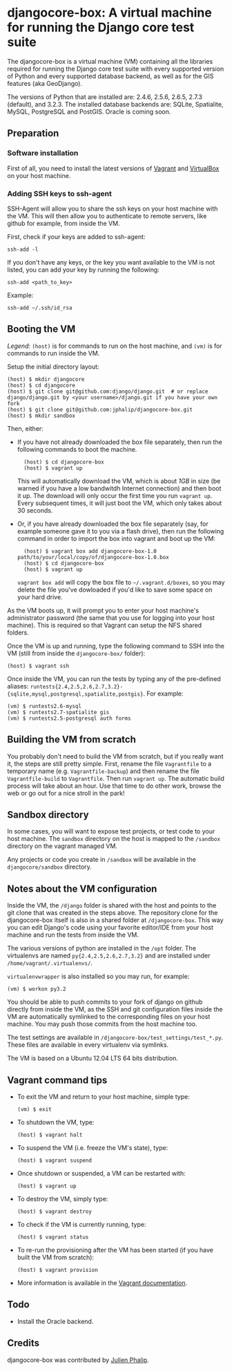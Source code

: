 djangocore-box: A virtual machine for running the Django core test suite
========================================================================

The djangocore-box is a virtual machine (VM) containing all the libraries
required for running the Django core test suite with every supported version of
Python and every supported database backend, as well as for the GIS features
(aka GeoDjango).

The versions of Python that are installed are: 2.4.6, 2.5.6, 2.6.5, 2.7.3
(default), and 3.2.3. The installed database backends are: SQLite, Spatialite,
MySQL, PostgreSQL and PostGIS. Oracle is coming soon.

Preparation
-----------

### Software installation

First of all, you need to install the latest versions of
[Vagrant](http://downloads.vagrantup.com/) and
[VirtualBox](https://www.virtualbox.org/wiki/Downloads) on your host machine.


### Adding SSH keys to ssh-agent

SSH-Agent will allow you to share the ssh keys on your host machine with the
VM. This will then allow you to authenticate to remote servers, like github
for example, from inside the VM.

First, check if your keys are added to ssh-agent:

    ssh-add -l

If you don't have any keys, or the key you want available to the VM is not
listed, you can add your key by running the following:

    ssh-add <path_to_key>

Example:

    ssh-add ~/.ssh/id_rsa

Booting the VM
--------------

_Legend:_ `(host)` is for commands to run on the host machine, and `(vm)` is
for commands to run inside the VM.

Setup the initial directory layout:

    (host) $ mkdir djangocore
    (host) $ cd djangocore
    (host) $ git clone git@github.com:django/django.git  # or replace django/django.git by <your username>/django.git if you have your own fork
    (host) $ git clone git@github.com:jphalip/djangocore-box.git
    (host) $ mkdir sandbox

Then, either:

* If you have not already downloaded the box file separately, then run the
  following commands to boot the machine.

        (host) $ cd djangocore-box
        (host) $ vagrant up

  This will automatically download the VM, which is about _1GB_ in size (be
  warned if you have a low bandwitdh Internet connection) and then boot it up.
  The download will only occur the first time you run `vagrant up`. Every
  subsequent times, it will just boot the VM, which only takes about 30
  seconds.

* Or, if you have already downloaded the box file separately (say, for example
  someone gave it to you via a flash drive), then run the following command in
  order to import the box into vagrant and boot up the VM:

        (host) $ vagrant box add djangocore-box-1.0 path/to/your/local/copy/of/djangocore-box-1.0.box
        (host) $ cd djangocore-box
        (host) $ vagrant up

  `vagrant box add` will copy the box file to `~/.vagrant.d/boxes`, so you may
  delete the file you've dowloaded if you'd like to save some space on your
  hard drive.

As the VM boots up, it will prompt you to enter your host machine's
administrator password (the same that you use for logging into your host
machine). This is required so that Vagrant can setup the NFS shared folders.

Once the VM is up and running, type the following command to SSH into the VM
(still from inside the `djangocore-box/` folder):

    (host) $ vagrant ssh

Once inside the VM, you can run the tests by typing any of the pre-defined
aliases: `runtests{2.4,2.5,2.6,2.7,3.2}-{sqlite,mysql,postgresql,spatialite,postgis}`.
For example:

    (vm) $ runtests2.6-mysql
    (vm) $ runtests2.7-spatialite gis
    (vm) $ runtests2.5-postgresql auth forms

Building the VM from scratch
----------------------------

You probably don't need to build the VM from scratch, but if you really want
it, the steps are still pretty simple. First, rename the file `Vagrantfile` to
a temporary name (e.g. `Vagrantfile-backup`) and then rename the file
`Vagrantfile-build` to `Vagrantfile`. Then run `vagrant up`. The automatic
build process will take about an hour. Use that time to do other work, browse
the web or go out for a nice stroll in the park!

Sandbox directory
-----------------

In some cases, you will want to expose test projects, or test code to your host
machine. The `sandbox` directory on the host is mapped to the `/sandbox`
directory on the vagrant managed VM.

Any projects or code you create in `/sandbox` will be available in the
`djangocore/sandbox` directory.

Notes about the VM configuration
--------------------------------

Inside the VM, the `/django` folder is shared with the host and points to the
git clone that was created in the steps above. The repository clone for the
djangocore-box itself is also in a shared folder at `/djangocore-box`. This way
you can edit Django's code using your favorite editor/IDE from your host
machine and run the tests from inside the VM.

The various versions of python are installed in the `/opt` folder. The
virtualenvs are named `py{2.4,2.5,2.6,2.7,3.2}` and are installed under
`/home/vagrant/.virtualenvs/`.

`virtualenvwrapper` is also installed so you may run, for example:

    (vm) $ workon py3.2

You should be able to push commits to your fork of django on github directly
from inside the VM, as the SSH and git configuration files inside the VM are
automatically symlinked to the corresponding files on your host machine. You
may push those commits from the host machine too.

The test settings are available in `/djangocore-box/test_settings/test_*.py`.
These files are available in every virtualenv via symlinks.

The VM is based on a Ubuntu 12.04 LTS 64 bits distribution.

Vagrant command tips
--------------------

- To exit the VM and return to your host machine, simple type:

    `(vm) $ exit`

- To shutdown the VM, type:

    `(host) $ vagrant halt`

- To suspend the VM (i.e. freeze the VM's state), type:

    `(host) $ vagrant suspend`

- Once shutdown or suspended, a VM can be restarted with:

    `(host) $ vagrant up`

- To destroy the VM, simply type:

    `(host) $ vagrant destroy`

- To check if the VM is currently running, type:

    `(host) $ vagrant status`

- To re-run the provisioning after the VM has been started (if you have built
  the VM from scratch):

    `(host) $ vagrant provision`

- More information is available in the [Vagrant documentation](http://vagrantup.com/v1/docs/index.html).


Todo
----

- Install the Oracle backend.

Credits
-------

djangocore-box was contributed by [Julien Phalip](https://twitter.com/julienphalip).
